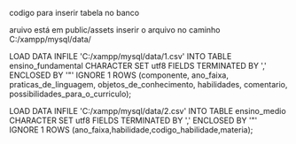 codigo para inserir tabela no banco

aruivo está em public/assets
inserir o arquivo no caminho C:/xampp/mysql/data/


LOAD DATA INFILE 'C:/xampp/mysql/data/1.csv'
INTO TABLE ensino_fundamental
CHARACTER SET utf8
FIELDS TERMINATED BY ','
ENCLOSED BY '"'
IGNORE 1 ROWS
(componente, ano_faixa, praticas_de_linguagem, objetos_de_conhecimento, habilidades, comentario, possibilidades_para_o_curriculo);

LOAD DATA INFILE 'C:/xampp/mysql/data/2.csv'
INTO TABLE ensino_medio
CHARACTER SET utf8
FIELDS TERMINATED BY ','
ENCLOSED BY '"'
IGNORE 1 ROWS
(ano_faixa,habilidade,codigo_habilidade,materia);